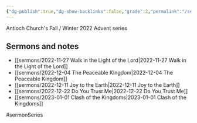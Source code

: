 ```yaml
---
{"dg-publish":true,"dg-show-backlinks":false,"grade":2,"permalink":"/sermons/2022-advent/","dgShowBacklinks":false,"dgPassFrontmatter":true}
---
```



Antioch Church's Fall / Winter 2022 Advent series

## Sermons and notes
- [[sermons/2022-11-27 Walk in the Light of the Lord\|2022-11-27 Walk in the Light of the Lord]]
- [[sermons/2022-12-04 The Peaceable Kingdom\|2022-12-04 The Peaceable Kingdom]]
- [[sermons/2022-12-11 Joy to the Earth\|2022-12-11 Joy to the Earth]]
- [[sermons/2022-12-22 Do You Trust Me\|2022-12-22 Do You Trust Me]]
- [[sermons/2023-01-01 Clash of the Kingdoms\|2023-01-01 Clash of the Kingdoms]]


#sermonSeries 